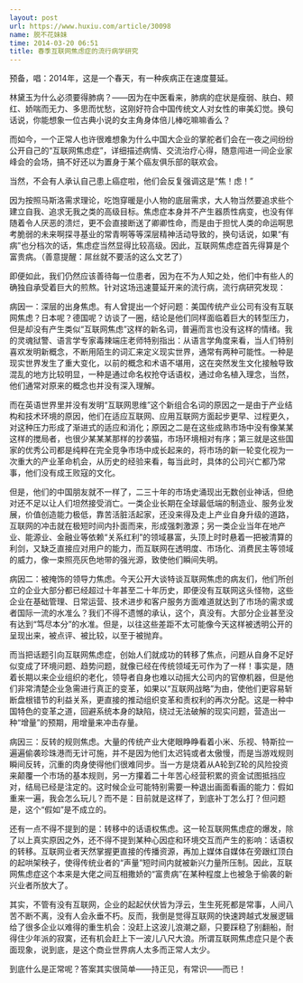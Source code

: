 ```yaml
---
layout: post
url: https://www.huxiu.com/article/30098
name: 脱不花妹妹
time: 2014-03-20 06:51
title: 春季互联网焦虑症的流行病学研究
---
```

预备，唱：2014年，这是一个春天，有一种疾病正在速度蔓延。

林黛玉为什么必须要得肺病？——因为在中医看来，肺病的症状是瘦弱、肤白、颊红、娇喘而无力、多思而忧愁，这刚好符合中国传统文人对女性的审美幻觉。换句话说，你能想象一位古典小说的女主角身体倍儿棒吃嘛嘛香么？

而如今，一个正常人也许很难想象为什么中国大企业的掌舵者们会在一夜之间纷纷公开自己的“互联网焦虑症”，详细描述病情、交流治疗心得，随意闯进一间企业家峰会的会场，搞不好还以为置身于某个癌友俱乐部的联欢会。

当然，不会有人承认自己患上癌症啦，他们会反复强调这是“焦！虑！”

因为按照马斯洛需求理论，吃饱穿暖是小人物的底层需求，大人物当然要追求些个建立自我、追求无我之类的高级目标。焦虑症本身并不产生器质性病变，也没有伴随着令人厌恶的溃烂，更不会直接断送了卿卿性命，而是由于担忧人类的命运啊思考脆弱的未来啊探寻基业的常青啊等等深层精神活动导致的，换句话说，如果“有病”也分档次的话，焦虑症当然显得比较高级。因此，互联网焦虑症首先得算是个富贵病。（善意提醒：屌丝就不要活的这么文艺了）

即便如此，我们仍然应该善待每一位患者，因为在不为人知之处，他们中有些人的确独自承受着巨大的煎熬。针对这场迅速蔓延开来的流行病，流行病研究发现：

病因一：深层的出身焦虑。有人曾提出一个好问题：美国传统产业公司有没有互联网焦虑？日本呢？德国呢？访谈了一圈，结论是他们同样面临着巨大的转型压力，但是却没有产生类似“互联网焦虑”这样的新名词，普遍而言也没有这样的情绪。我的灵魂狱警、语言学专家毒辣端庄老师特别指出：从语言学角度来看，当人们特别喜欢发明新概念，不断用陌生的词汇来定义现实世界，通常有两种可能性。一种是现实世界发生了重大变化，以前的概念和术语不堪用，这在突然发生文化接触导致混乱的地方比较明显，一种是通过命名权抢夺话语权，通过命名植入理念，当然，他们通常对原来的概念也并没有深入理解。

而在英语世界里并没有发明“互联网思维”这个新组合名词的原因之一是由于产业结构和技术环境的原因，他们在适应互联网、应用互联网方面起步更早、过程更久，对这种压力形成了渐进式的适应和消化；原因之二是在这些成熟市场中没有像某某这样的搅局者，也很少某某某那样的抄袭猫，市场环境相对有序；第三就是这些国家的优秀公司都是纯粹在完全竞争市场中成长起来的，将市场的新一轮变化视为一次重大的产业革命机会，从历史的经验来看，每当此时，具体的公司兴亡都乃常事，他们没有成王败寇的文化。

但是，他们的中国朋友就不一样了，二三十年的市场史涌现出无数创业神话，但绝对还不足以让人们坦然接受消亡。一类企业长期在全球最低端的制造业、服务业发展，价值创造能力极低，靠苦活脏活起家，还没来得及走上产业自身升级的道路，互联网的冲击就在极短时间内扑面而来，形成强刺激源；另一类企业当年在地产业、能源业、金融业等依赖“关系红利”的领域暴富，头顶上时时悬着一把被清算的利剑，又缺乏直接应对用户的能力，而互联网在透明度、市场化、消费民主等领域的威力，像一束照亮灰色地带的强光源，致使他们瞬间失明。

病因二：被掩饰的领导力焦虑。今天公开大谈特谈互联网焦虑的病友们，他们所创立的企业大部分都已经超过十年甚至二十年历史，即便没有互联网这头怪物，这些企业在基础管理、日常运营、技术进步和客户服务方面难道就达到了市场的需求或者国际一流的水准么？我们不得不遗憾的承认，这个，真没有。大部分企业甚至没有达到“笃尽本分”的水准。但是，以往这些差距不太可能像今天这样被透明公开的呈现出来，被点评、被比较，以至于被抛弃。

而当把话题引向互联网焦虑症，创始人们就成功的转移了焦点，问题从自身不足好似变成了环境问题、趋势问题，就像已经在传统领域无可作为了一样！事实是，随着长期以来企业组织的老化，领导者自身也难以动摇大公司内的官僚机器，但是他们非常清楚企业急需进行真正的变革，如果以“互联网战略”为由，使他们更容易斩断盘根错节的利益关系，更直接的推动组织变革和责权利的再次分配。这是一种中国特色的变革之道，回避系统本身的缺陷，绕过无法破解的现实问题，营造出一种“增量”的预期，用增量来冲击存量。

病因三：反转的规则焦虑。大量的传统产业大佬眼睁睁看着小米、乐视、特斯拉一遍遍偷袭珍珠港而无计可施，并不是因为他们太迟钝或者太傲慢，而是当游戏规则瞬间反转，沉重的肉身使得他们很难同步。当一方是烧着从A轮到Z轮的风险投资来颠覆一个市场的基本规则，另一方攥着二十年苦心经营积累的资金试图抵挡应对，结局已经是注定的。这时候企业可能特别需要一种退出画面看画的能力：假如重来一遍，我会怎么玩儿？而不是：目前就是这样了，到底补丁怎么打？但问题是，这个“假如”是不成立的。

还有一点不得不提到的是：转移中的话语权焦虑。这一轮互联网焦虑症的爆发，除了以上真实原因之外，还不得不提到某种心因症和环境交互而产生的影响：话语权的转移。互联网业者天然掌握更直接的传播资源，再加上媒体自媒体在旁跟红顶白的起哄架秧子，使得传统业者的“声量”短时间内就被新兴力量所压制。因此，互联网焦虑症这个本来是大佬之间互相撒娇的“富贵病”在某种程度上也被急于偷袭的新兴业者所放大了。

其实，不管有没有互联网，企业的起起伏伏皆为浮云，生生死死都是常事，人间八苦不断不离，没有人会永垂不朽。反而，我倒是觉得互联网的快速跨越式发展逻辑给了很多企业以难得的重生机会：没赶上这波儿浪潮之巅，只要踩稳了别翻船，耐得住少年派的寂寞，还有机会赶上下一波儿八尺大浪。所谓互联网焦虑症只是个表面现象，说到底，是这个商业世界病人太多而正常人太少。

到底什么是正常呢？答案其实很简单——持正见，有常识——而已！

